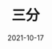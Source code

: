 ---
title: "三分"
linkTitle: "三分"
type: docs
weight: 5
date: 2021-10-17
description: >
  一种无限接近答案（？）的思想。
---